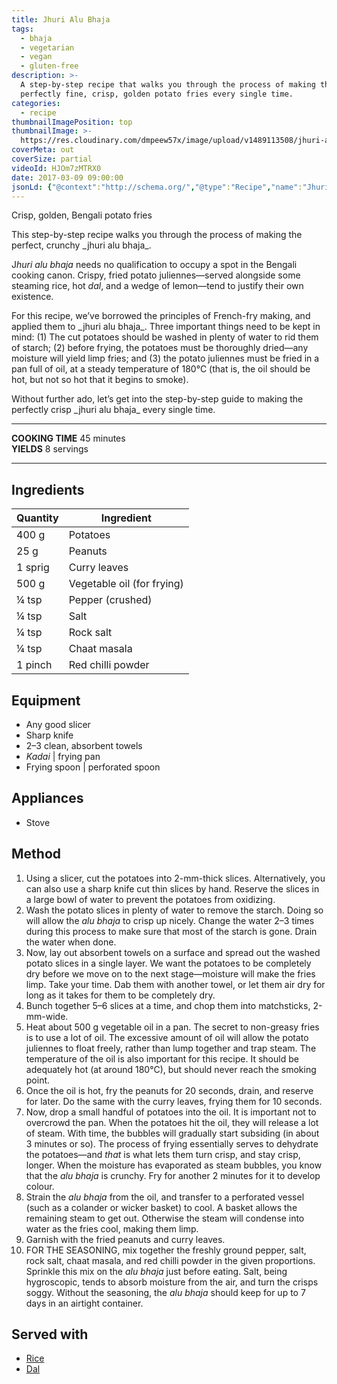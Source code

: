 ```yaml
---
title: Jhuri Alu Bhaja
tags:
  - bhaja
  - vegetarian
  - vegan
  - gluten-free
description: >-
  A step-by-step recipe that walks you through the process of making the
  perfectly fine, crisp, golden potato fries every single time.
categories:
  - recipe
thumbnailImagePosition: top
thumbnailImage: >-
  https://res.cloudinary.com/dmpeew57x/image/upload/v1489113508/jhuri-alu-bhaja-website-thumb_wyukv1.jpg
coverMeta: out
coverSize: partial
videoId: HJOm7zMTRX0
date: 2017-03-09 09:00:00
jsonLd: {"@context":"http://schema.org/","@type":"Recipe","name":"Jhuri Alu Bhaja","author":"Bong Eats","image":"https://res.cloudinary.com/dmpeew57x/image/upload/v1489113508/jhuri-alu-bhaja-website-thumb_wyukv1.jpg","description":"A step-by-step recipe that walks you through the process of making the perfectly fine, crisp, golden potato fries every single time.","prepTime":"PT30M","totalTime":"PT50M","recipeYield":"4 eggs","recipeIngredient":["Potatoes 400 g","Peanuts 25 g","Curry leaves 1 sprig","Bay leaves 1 piece","Vegetable oil (for frying) 500 g","Pepper (crushed) ¼ tsp","Salt	¼ tsp","Rock salt ¼ tsp","Chaat masala ¼ tsp","Red chilli powder 1 pinch"],"recipeInstructions":["1 Using a slicer, cut the potatoes into 2-mm-thick slices. Alternatively, you can also use a sharp knife cut thin slices by hand. Reserve the slices in a large bowl full of water to prevent the potatoes from oxidizing.","2 Wash the potato slices in plenty of water to remove the starch. Doing so will allow the alu bhaja to crisp up nicely. Change the water 2–3 times during this process to make sure that most of the starch is gone. Drain the water when done.","3 Now, lay out absorbent towels on a surface and spread out the washed potato slices in a single layer. We want the potatoes to be completely dry before we move on to the next stage—moisture will make the fries limp. Take your time. Dab them with another towel, or let them air dry for long as it takes for them to be completely dry.","4 Bunch together 5–6 slices at a time, and chop them into matchsticks, 2-mm-wide.","5 Heat about 500 g vegetable oil in a pan. The secret to non-greasy fries is to use a lot of oil. The excessive amount of oil will allow the potato juliennes to float freely, rather than lump together and trap steam. The temperature of the oil is also important for this recipe. It should be adequately hot (at around 180°C), but should never reach the smoking point.","6 Once the oil is hot, fry the peanuts for 20 seconds, drain, and reserve for later. Do the same with the curry leaves—but fry them for 10 seconds.","7 Strain the alu bhaja from the oil, and transfer to a perforated vessel (such as a colander or wicker basket) to cool. A basket allows the remaining steam to get out. Otherwise the steam will condense into water as the fries cool and making them limp.","8 Garnish with the fried peanuts and curry leaves.","9 FOR THE SEASONING, mix together the freshly ground pepper, salt, rock salt, chaat masala, and red chilli powder in the given proportions. Sprinkle this mix on the alu bhaja just before eating. Salt, being hygroscopic, tends to absorb moisture from the air, and turn the crisps soggy. If you don’t add the seasoning, the alu bhaja should last for up to 7 days in an airtight container.",]}
---
```



<p class="post-byline">Crisp, golden, Bengali potato fries</p>

<p class="post-intro">This step-by-step recipe walks you through the process of making the perfect, crunchy _jhuri alu bhaja_.</p>

<!-- more -->
<span class="dropcap">J</span>_huri alu bhaja_ needs no qualification to occupy a spot in the Bengali cooking canon. Crispy, fried potato juliennes—served alongside some steaming rice, hot _dal_, and a wedge of lemon—tend to justify their own existence.
</p>
<p>For this recipe, we’ve borrowed the principles of French-fry making, and applied them to _jhuri alu bhaja_. Three important things need to be kept in mind: (1) The cut potatoes should be washed in plenty of water to rid them of starch; (2) before frying, the potatoes must be thoroughly dried—any moisture will yield limp fries; and (3) the potato juliennes must be fried in a pan full of oil, at a steady temperature of 180°C (that is, the oil should be hot, but not so hot that it begins to smoke).</p>

<p>Without further ado, let’s get into the step-by-step guide to making the perfectly crisp _jhuri alu bhaja_ every single time.</p>

***

**COOKING TIME** 45 minutes   
**YIELDS** 8 servings

***
## Ingredients
| Quantity | Ingredient                        |
|----------|----------------------------|
|    400 g | Potatoes                   |
|     25 g | Peanuts                    |
|  1 sprig | Curry leaves               |
|    500 g | Vegetable oil (for frying) |
|    ¼ tsp | Pepper (crushed)           |
|    ¼ tsp | Salt                       |
|    ¼ tsp | Rock salt                  |
|    ¼ tsp | Chaat masala               |
|  1 pinch | Red chilli powder          |

## Equipment
- Any good slicer
- Sharp knife
- 2–3 clean, absorbent towels
- _Kadai_ | frying pan
- Frying spoon | perforated spoon

## Appliances
- Stove

## Method
1. Using a slicer, cut the potatoes into 2-mm-thick slices. Alternatively, you can also use a sharp knife cut thin slices by hand. Reserve the slices in a large bowl of water to prevent the potatoes from oxidizing.
2. Wash the potato slices in plenty of water to remove the starch. Doing so will allow the _alu bhaja_ to crisp up nicely. Change the water 2–3 times during this process to make sure that most of the starch is gone. Drain the water when done.
3. Now, lay out absorbent towels on a surface and spread out the washed potato slices in a single layer. We want the potatoes to be completely dry before we move on to the next stage—moisture will make the fries limp. Take your time. Dab them with another towel, or let them air dry for long as it takes for them to be completely dry.
4. Bunch together 5–6 slices at a time, and chop them into matchsticks, 2-mm-wide.
5. Heat about 500 g vegetable oil in a pan. The secret to non-greasy fries is to use a lot of oil. The excessive amount of oil will allow the potato juliennes to float freely, rather than lump together and trap steam. The temperature of the oil is also important for this recipe. It should be adequately hot (at around 180°C), but should never reach the smoking point.
6. Once the oil is hot, fry the peanuts for 20 seconds, drain, and reserve for later. Do the same with the curry leaves, frying them for 10 seconds.
7. Now, drop a small handful of potatoes into the oil. It is important not to overcrowd the pan. When the potatoes hit the oil, they will release a lot of steam. With time, the bubbles will gradually start subsiding (in about 3 minutes or so). The process of frying essentially serves to dehydrate the potatoes—and _that_ is what lets them turn crisp, and stay crisp, longer. When the moisture has evaporated as steam bubbles, you know that the _alu bhaja_ is crunchy. Fry for another 2 minutes for it to develop colour.
7. Strain the _alu bhaja_ from the oil, and transfer to a perforated vessel (such as a colander or wicker basket) to cool. A basket allows the remaining steam to get out. Otherwise the steam will condense into water as the fries cool, making them limp.
8. Garnish with the fried peanuts and curry leaves.
9. FOR THE SEASONING, mix together the freshly ground pepper, salt, rock salt, chaat masala, and red chilli powder in the given proportions. Sprinkle this mix on the _alu bhaja_ just before eating. Salt, being hygroscopic, tends to absorb moisture from the air, and turn the crisps soggy. Without the seasoning, the _alu bhaja_ should keep for up to 7 days in an airtight container.  

## Served with
- [Rice](/how-to/cook-the-perfect-rice/)
- [Dal](/tags/dal/)
